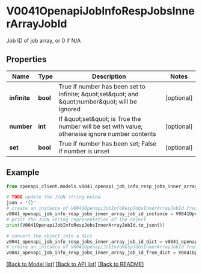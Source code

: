 # V0041OpenapiJobInfoRespJobsInnerArrayJobId

Job ID of job array, or 0 if N/A

## Properties

Name | Type | Description | Notes
------------ | ------------- | ------------- | -------------
**infinite** | **bool** | True if number has been set to infinite; \&quot;set\&quot; and \&quot;number\&quot; will be ignored | [optional] 
**number** | **int** | If \&quot;set\&quot; is True the number will be set with value; otherwise ignore number contents | [optional] 
**set** | **bool** | True if number has been set; False if number is unset | [optional] 

## Example

```python
from openapi_client.models.v0041_openapi_job_info_resp_jobs_inner_array_job_id import V0041OpenapiJobInfoRespJobsInnerArrayJobId

# TODO update the JSON string below
json = "{}"
# create an instance of V0041OpenapiJobInfoRespJobsInnerArrayJobId from a JSON string
v0041_openapi_job_info_resp_jobs_inner_array_job_id_instance = V0041OpenapiJobInfoRespJobsInnerArrayJobId.from_json(json)
# print the JSON string representation of the object
print(V0041OpenapiJobInfoRespJobsInnerArrayJobId.to_json())

# convert the object into a dict
v0041_openapi_job_info_resp_jobs_inner_array_job_id_dict = v0041_openapi_job_info_resp_jobs_inner_array_job_id_instance.to_dict()
# create an instance of V0041OpenapiJobInfoRespJobsInnerArrayJobId from a dict
v0041_openapi_job_info_resp_jobs_inner_array_job_id_from_dict = V0041OpenapiJobInfoRespJobsInnerArrayJobId.from_dict(v0041_openapi_job_info_resp_jobs_inner_array_job_id_dict)
```
[[Back to Model list]](../README.md#documentation-for-models) [[Back to API list]](../README.md#documentation-for-api-endpoints) [[Back to README]](../README.md)


